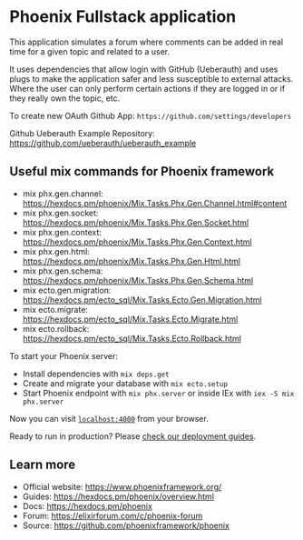 # Phoenix Fullstack application

This application simulates a forum where comments can be added in real time for a given topic and related to a user.

It uses dependencies that allow login with GitHub (Ueberauth) and uses plugs to make the application safer and less susceptible to external attacks. Where the user can only perform certain actions if they are logged in or if they really own the topic, etc.

To create new OAuth Github App: `https://github.com/settings/developers`

Github Ueberauth Example Repository: https://github.com/ueberauth/ueberauth_example

## Useful mix commands for Phoenix framework

- mix phx.gen.channel: https://hexdocs.pm/phoenix/Mix.Tasks.Phx.Gen.Channel.html#content
- mix phx.gen.socket: https://hexdocs.pm/phoenix/Mix.Tasks.Phx.Gen.Socket.html
- mix phx.gen.context: https://hexdocs.pm/phoenix/Mix.Tasks.Phx.Gen.Context.html
- mix phx.gen.html: https://hexdocs.pm/phoenix/Mix.Tasks.Phx.Gen.Html.html
- mix phx.gen.schema: https://hexdocs.pm/phoenix/Mix.Tasks.Phx.Gen.Schema.html
- mix ecto.gen.migration: https://hexdocs.pm/ecto_sql/Mix.Tasks.Ecto.Gen.Migration.html
- mix ecto.migrate: https://hexdocs.pm/ecto_sql/Mix.Tasks.Ecto.Migrate.html
- mix ecto.rollback: https://hexdocs.pm/ecto_sql/Mix.Tasks.Ecto.Rollback.html

To start your Phoenix server:

  * Install dependencies with `mix deps.get`
  * Create and migrate your database with `mix ecto.setup`
  * Start Phoenix endpoint with `mix phx.server` or inside IEx with `iex -S mix phx.server`

Now you can visit [`localhost:4000`](http://localhost:4000) from your browser.

Ready to run in production? Please [check our deployment guides](https://hexdocs.pm/phoenix/deployment.html).

## Learn more

  * Official website: https://www.phoenixframework.org/
  * Guides: https://hexdocs.pm/phoenix/overview.html
  * Docs: https://hexdocs.pm/phoenix
  * Forum: https://elixirforum.com/c/phoenix-forum
  * Source: https://github.com/phoenixframework/phoenix